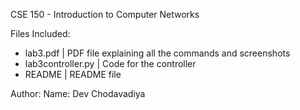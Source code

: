 CSE 150 - Introduction to Computer Networks  


Files Included:

  - lab3.pdf              | PDF file explaining all the commands and screenshots
  - lab3controller.py     | Code for the controller 
  - README                | README file

Author:
  Name: Dev Chodavadiya
